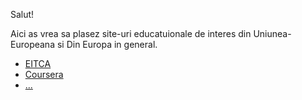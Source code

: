 Salut!

Aici as vrea sa plasez site-uri educatuionale de interes din Uniunea-Europeana si Din Europa in general.

 - [EITCA](https://eitca.org/certifications/)
 - [Coursera](https://www.coursera.org/courses?query=artificial%20intelligence&skills=Business&utm_medium=sem&utm_source=gg&utm_campaign=b2c_emea_x_multi_ftcof_career-academy_cx_dr_bau_gg_pmax_gc_s2_en_m_hyb_23-12_x&campaignid=20882109092&adgroupid=&device=c&keyword=&matchtype=&network=x&devicemodel=&creativeid=&assetgroupid=6490048513&targetid=&extensionid=&placement=&gad_source=1&gclid=CjwKCAiAiaC-BhBEEiwAjY99qMc7FhKLE0DYKGpDCnYljOvBquTu5yzZ8lZh_6fjeseAxYUK73RpDBoCamQQAvD_BwE)
 - [...](https://ace.oracle.com/apex/ace/profile/fmirza253)
